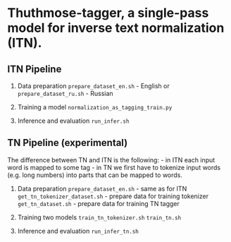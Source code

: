 # Thuthmose-tagger, a single-pass model for inverse text normalization (ITN).

## ITN Pipeline

1. Data preparation
    `prepare_dataset_en.sh` - English
   or
    `prepare_dataset_ru.sh` - Russian

2. Training a model
    `normalization_as_tagging_train.py`

3. Inference and evaluation
    `run_infer.sh`

## TN Pipeline (experimental)
The difference between TN and ITN is the following:
    - in ITN each input word is mapped to some tag
    - in TN we first have to tokenize input words (e.g. long numbers) into parts that can be mapped to words.

1. Data preparation
    `prepare_dataset_en.sh` - same as for ITN
    `get_tn_tokenizer_dataset.sh` - prepare data for training tokenizer
    `get_tn_dataset.sh` - prepare data for training TN tagger

2. Training two models
    `train_tn_tokenizer.sh`
    `train_tn.sh`

3. Inference and evaluation
    `run_infer_tn.sh`
